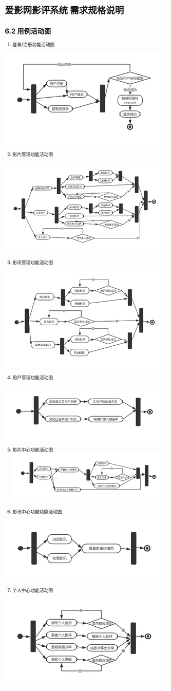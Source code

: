 # 爱影网影评系统 需求规格说明

## 6.2 用例活动图

1. 登录/注册功能活动图

![登录/注册功能活动图](../image/loginactivity.png)

2. 影片管理功能活动图

![影片管理功能活动图](../image/movieadminactivity.png)

3. 影讯管理功能活动图

![影讯管理功能活动图](../image/newsadminactivity.png)

4. 用户管理功能活动图

![影讯管理功能活动图](../image/useradmin.png)

5. 影片中心功能活动图
![影讯管理功能活动图](../image/movieuseractivity.png)

6. 影讯中心功能功能活动图

![影讯管理功能活动图](../image/newsuseractivity.png)

7. 个人中心功能活动图

![影讯管理功能活动图](../image/usercenter.png)
